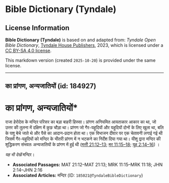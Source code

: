 # Bible Dictionary (Tyndale)

## License Information

**Bible Dictionary (Tyndale)** is based on and adapted from: _Tyndale Open Bible Dictionary_, [Tyndale House Publishers](https://tyndaleopenresources.com/), 2023, which is licensed under a [CC BY-SA 4.0 license](https://creativecommons.org/licenses/by-sa/4.0/legalcode.en).

This markdown version (created `2025-10-20`) is provided under the same license.



--------------------------------

## का प्रांगण, अन्यजातियों (id: 184927)

का प्रांगण, अन्यजातियों\*
=========================

राजा हेरोदेस के मन्दिर परिसर का बड़ा बाहरी हिस्सा। प्रांगण अनियमित आयताकार आकार का था, जो उत्तर की तुलना में दक्षिण में कुछ चौड़ा था। प्रांगण जो गैर\-यहूदियों और यहूदियों दोनों के लिए खुला था, बलि के पशु बेचे जाते थे और पैसे का आदान\-प्रदान होता था। एक विभाजन दीवार पर एक चेतावनी लगाई गई थी जिसमें गैर\-यहूदियों को मन्दिर के भीतरी प्रांगण में न भटकने का निर्देश दिया गया था। यीशु द्वारा मन्दिर की शुद्धिकरण संभवतः अन्यजातियों के प्रांगण में हुई थी ([मत्ती 21:12–13](https://ref.ly/Matt21:12-Matt21:13); [मर 11:15–18](https://ref.ly/Mark11:15-Mark11:18); [यूह 2:14–16](https://ref.ly/John2:14-John2:16)) ।

*यह भी देखें*  मन्दिर।

* **Associated Passages:** MAT 21:12–MAT 21:13; MRK 11:15–MRK 11:18; JHN 2:14–JHN 2:16
* **Associated Articles:** मन्दिर (ID: `185021@TyndaleBibleDictionary`)

